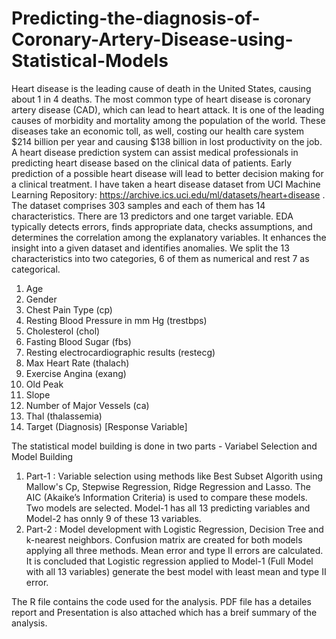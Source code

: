 # Predicting-the-diagnosis-of-Coronary-Artery-Disease-using-Statistical-Models
Heart disease is the leading cause of death in the United States, causing about 1 in 4 deaths. The most common type of heart disease is coronary artery disease (CAD), which can lead to heart attack. 
It is one of the leading causes of morbidity and mortality among the population of the world. 
These diseases take an economic toll, as well, costing our health care system $214 billion per year and causing $138 billion in lost productivity on the job.
A heart disease prediction system can assist medical professionals in predicting heart disease based on the clinical data of patients. 
Early prediction of a possible heart disease will lead to better decision making for a clinical treatment.
I have taken a heart disease dataset from UCI Machine Learning Repository: https://archive.ics.uci.edu/ml/datasets/heart+disease .
The dataset comprises 303 samples and each of them has 14 characteristics. There are 13 predictors and one target variable.
EDA typically detects errors, finds appropriate data, checks assumptions, and determines the correlation among the explanatory variables. It enhances the insight into a given dataset and identifies anomalies.
We split the 13 characteristics into two categories, 6 of them as numerical and rest 7 as categorical.
1. Age
2. Gender
3. Chest Pain Type (cp)
4. Resting Blood Pressure in mm Hg (trestbps)
5. Cholesterol (chol)
6. Fasting Blood Sugar (fbs)
7. Resting electrocardiographic results (restecg)
8. Max Heart Rate (thalach)
9. Exercise Angina (exang)
10. Old Peak
11. Slope
12. Number of Major Vessels (ca)
13. Thal (thalassemia)
14. Target (Diagnosis) [Response Variable]

The statistical model building is done in two parts - Variabel Selection and Model Building
1. Part-1 : Variable selection using methods like Best Subset Algorith using Mallow's Cp, Stepwise Regression, Ridge Regression and Lasso. The AIC (Akaike’s Information Criteria) is used to compare these models. 
Two models are selected. Model-1 has all 13 predicting variables and Model-2 has onnly 9 of these 13 variables. 
2. Part-2 : Model development with Logistic Regression, Decision Tree and k-nearest neighbors. Confusion matrix are created for both models applying all three methods. Mean error and type II errors are calculated.
It is concluded that Logistic regression applied to Model-1 (Full Model with all 13 variables) generate the best model with least mean and type II error. 

The R file contains the code used for the analysis. PDF file has a detailes report and Presentation is also attached which has a breif summary of the analysis. 

